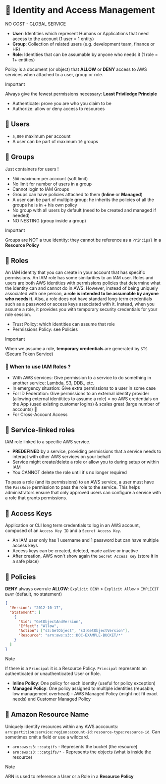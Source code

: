 # 🧙 Identity and Access Management

NO COST - GLOBAL SERVICE

- **User**: Identities which represent Humans or Applications that need access to the account (1 user = 1 entity)
- **Group**: Collection of related users (e.g. development team, finance or HR)
- **Role**: Identities that can be assumable by anyone who needs it (1 role = 1+ entities)

Policy is a document (or object) that **ALLOW** or **DENY** access to AWS services when attached to a user, group or role.

> [!IMPORTANT]
> Always give the fewest permissions necessary: **Least Priviledge Principle**

- Authenticate: prove you are who you claim to be
- Authorize: allow or deny access to resources

## 👤 Users

- `5,000` maximum per account
- A user can be part of maximum `10` groups

## 👥  Groups

Just containers for users !

- `300` maximum per account (soft limit)
- No limit for number of users in a group
- Cannot login to IAM Groups
- Groups can have policies attached to them (**Inline** or **Managed**)
- A user can be part of multiple group: he inherits the policies of all the groups he is in + his own policy
- No group with all users by default (need to be created and managed if needed)
- NO NESTING (group inside a group)

> [!IMPORTANT]
> Groups are NOT a true identity: they cannot be reference as a `Principal` in a **Resource Policy**

## 🧢 Roles

An IAM identity that you can create in your account that has specific permissions. An IAM role has some similarities to an IAM user. Roles and users are both AWS identities with permissions policies that determine what the identity can and cannot do in AWS. However, instead of being uniquely associated with one person, **a role is intended to be assumable by anyone who needs it**. Also, a role does not have standard long-term credentials such as a password or access keys associated with it. Instead, when you assume a role, it provides you with temporary security credentials for your role session.

- Trust Policy: which identities can assume that role
- Permissions Policy: see Policies

> [!IMPORTANT]
> When we assume a role, **temporary credentials** are generated by `STS` (Secure Token Service)

### 🤔 When to use IAM Roles ?

- With AWS services: Give permission to a service to do something in another service: Lambda, S3, DDB., etc.
- In emergency situation: Give extra permissions to a user in some case
- For ID Federation: Give permissions to an external identity provider (allowing external identitites to assume a role) = no AWS credentials on the App (used existing customer logins) & scales great (large number of accounts) 🙌
- For Cross-Account Access

## 🔗 Service-linked roles

IAM role linked to a specific AWS service.

- **PREDEFINED** by a service, providing permissions that a service needs to interact with other AWS services on your behalf
- Service might create/delete a role or allow you to during setup or within IAM
- You CANNOT delete the role until it's no longer required

To pass a role (and its permissions) to an AWS service, a user must have the `PassRole` permission to pass the role to the service. This helps administrators ensure that only approved users can configure a service with a role that grants permissions.

## 🔑 Access Keys

Application or CLI long term credentials to log in an AWS account, composed of an `Access Key ID` and a `Secret Access Key`.

- An IAM user only has 1 username and 1 password but can have multiple access keys
- Access keys can be created, deleted, made active or inactive
- After creation, AWS won't show again the `Secret Access Key` (store it in a safe place)

## 📝 Policies

**DENY** always overrule **ALLOW**: `Explicit DENY` > `Explicit Allow` > `IMPLICIT DENY` (default, no statement)

```json
{
  "Version": "2012-10-17",
  "Statement": [
    {
      "Sid": "GetObjectAndVersion",
      "Effect": "Allow",
      "Action": ["s3:GetObject", "s3:GetObjectVersion"],
      "Resource": "arn:aws:s3:::DOC-EXAMPLE-BUCKET/*"
    }
  ]
}
```

> [!NOTE]
> If there is a `Principal` it is a Resource Policy. `Principal` represents an authenticated or unauthenticated User or Role.

- **Inline Policy**: One policy for each identity (useful for policy exception)
- **Managed Policy**: One policy assigned to multiple identities (reusable, low management overhead) - AWS Managed Policy (might not fit exact needs) and Customer Managed Policy 

## 🧬 Amazon Resource Name

Uniquely identify resources within any AWS acccounts: `arn:partition:service:region:account-id:resource-type:resource-id`. Can sometimes omit a field or use a wildcard.

- `arn:aws:s3:::catgifs` - Represents the bucket (the resource)
- `arn:aws:s3:::catgifs/*` - Represents the objects (what is inside the resource)

> [!NOTE]
> ARN is used to reference a User or a Role in a **Resource Policy**
